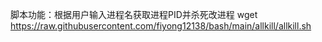 脚本功能：根据用户输入进程名获取进程PID并杀死改进程
wget https://raw.githubusercontent.com/fiyong12138/bash/main/allkill/allkill.sh
